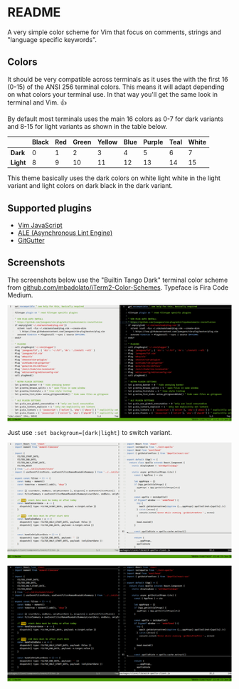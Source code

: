 # README
A very simple color scheme for Vim that focus on comments, strings and "language specific keywords".

## Colors
It should be very compatible across terminals as it uses the  with the first 16 (0-15) of the ANSI 256 terminal colors. This means it will adapt depending on what colors your terminal use. In that way you'll get the same look in terminal and Vim. :thumbsup:

By default most terminals uses the main 16 colors as 0-7 for dark variants and 8-15 for light variants as shown in the table below.

|           | Black | Red | Green | Yellow | Blue | Purple | Teal | White |
| ---       | ---   | --- | ---   | ---    | ---  | ---    | ---  | ---   |
| __Dark__  | 0     | 1   | 2     | 3      | 4    | 5      | 6    | 7     |
| __Light__ | 8     | 9   | 10    | 11     | 12   | 13     | 14   | 15    |

This theme basically uses the dark colors on white light white in the light variant and light colors on dark black in the dark variant.

## Supported plugins
- [Vim JavaScript](https://github.com/pangloss/vim-javascript)
- [ALE (Asynchronous Lint Engine)](https://github.com/dense-analysis/ale)
- [GitGutter](https://github.com/airblade/vim-gitgutter)

## Screenshots
The screenshots below use the "Builtin Tango Dark" terminal color scheme from [github.com/mbadolato/iTerm2-Color-Schemes](https://github.com/mbadolato/iTerm2-Color-Schemes). Typeface is Fira Code Medium.

![Terminal 16 color scheme in both dark and light variants](https://raw.githubusercontent.com/primalivet/vim-terminal16/master/screenshots/light_and_dark.png)

Just use `:set backgroun=[dark|light]` to switch variant.

![Terminal 16 color scheme showing JavaScript in light variant](https://raw.githubusercontent.com/primalivet/vim-terminal16/master/screenshots/javscript_light.png)

![Terminal 16 color scheme showing JavaScript in dark variant](https://raw.githubusercontent.com/primalivet/vim-terminal16/master/screenshots/javscript_dark.png)

